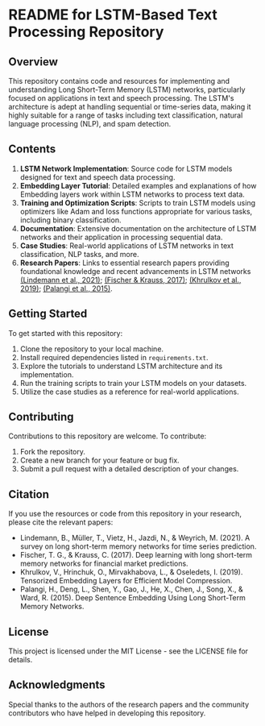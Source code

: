 # README for LSTM-Based Text Processing Repository

## Overview
This repository contains code and resources for implementing and understanding Long Short-Term Memory (LSTM) networks, particularly focused on applications in text and speech processing. The LSTM's architecture is adept at handling sequential or time-series data, making it highly suitable for a range of tasks including text classification, natural language processing (NLP), and spam detection.

## Contents
1. **LSTM Network Implementation**: Source code for LSTM models designed for text and speech data processing.
2. **Embedding Layer Tutorial**: Detailed examples and explanations of how Embedding layers work within LSTM networks to process text data.
3. **Training and Optimization Scripts**: Scripts to train LSTM models using optimizers like Adam and loss functions appropriate for various tasks, including binary classification.
4. **Documentation**: Extensive documentation on the architecture of LSTM networks and their application in processing sequential data.
5. **Case Studies**: Real-world applications of LSTM networks in text classification, NLP tasks, and more.
6. **Research Papers**: Links to essential research papers providing foundational knowledge and recent advancements in LSTM networks [(Lindemann et al., 2021)](https://consensus.app/papers/survey-memory-networks-time-series-prediction-lindemann/1a38bbd9ab275f538bb3a4db1f348fd8/?utm_source=chatgpt); [(Fischer & Krauss, 2017)](https://consensus.app/papers/learning-memory-networks-market-predictions-fischer/b41811acd90b5298b24503e5d10e2ece/?utm_source=chatgpt); [(Khrulkov et al., 2019)](https://consensus.app/papers/tensorized-embedding-layers-efficient-model-compression-khrulkov/5c823f24636f5c17a190e19383126488/?utm_source=chatgpt); [(Palangi et al., 2015)](https://consensus.app/papers/sentence-embedding-using-long-shortterm-memory-networks-palangi/412ff239075258a1b94681f9a825f3f2/?utm_source=chatgpt).

## Getting Started
To get started with this repository:
1. Clone the repository to your local machine.
2. Install required dependencies listed in `requirements.txt`.
3. Explore the tutorials to understand LSTM architecture and its implementation.
4. Run the training scripts to train your LSTM models on your datasets.
5. Utilize the case studies as a reference for real-world applications.

## Contributing
Contributions to this repository are welcome. To contribute:
1. Fork the repository.
2. Create a new branch for your feature or bug fix.
3. Submit a pull request with a detailed description of your changes.

## Citation
If you use the resources or code from this repository in your research, please cite the relevant papers:
- Lindemann, B., Müller, T., Vietz, H., Jazdi, N., & Weyrich, M. (2021). A survey on long short-term memory networks for time series prediction.
- Fischer, T. G., & Krauss, C. (2017). Deep learning with long short-term memory networks for financial market predictions.
- Khrulkov, V., Hrinchuk, O., Mirvakhabova, L., & Oseledets, I. (2019). Tensorized Embedding Layers for Efficient Model Compression.
- Palangi, H., Deng, L., Shen, Y., Gao, J., He, X., Chen, J., Song, X., & Ward, R. (2015). Deep Sentence Embedding Using Long Short-Term Memory Networks.

## License
This project is licensed under the MIT License - see the LICENSE file for details.

## Acknowledgments
Special thanks to the authors of the research papers and the community contributors who have helped in developing this repository.
